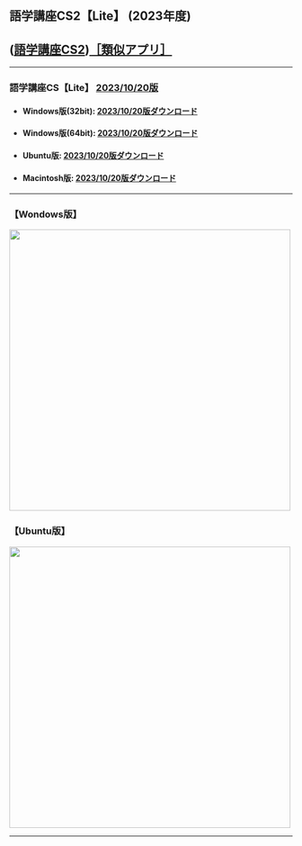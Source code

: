 ## 語学講座CS2【Lite】 (2023年度)  
## ([語学講座CS2](https://csreviser.github.io/CaptureStream2/))[［類似アプリ］](https://csreviser.github.io/CaptureStream2/application)          

***
### 語学講座CS【Lite】 [2023/10/20版](https://github.com/CSReviser/Capturestream2-Lite/releases/tag/20231020)                 

   - #### Windows版(32bit): [2023/10/20版ダウンロード](https://github.com/CSReviser/CaptureStream2-Lite/releases/download/20231020/CaptureStream2-Lite-Windows-20231020.zip)　　
   - #### Windows版(64bit): [2023/10/20版ダウンロード](https://github.com/CSReviser/CaptureStream2-Lite/releases/download/20231020/CaptureStream2-Lite-Windows-x64-20231020.zip) 　　
   - #### Ubuntu版: [2023/10/20版ダウンロード](https://github.com/CSReviser/CaptureStream2-Lite/releases/download/20231020/CaptureStream2-Lite-Ubuntu-qt6-20231020.zip)　　
   - #### Macintosh版: [2023/10/20版ダウンロード](https://github.com/CSReviser/CaptureStream2-Lite/releases/download/20231020/CaptureStream2-Lite-MacOS-20231020.dmg) 　　　　
                               
***       
### 【Wondows版】                       
<img src="https://github-production-user-asset-6210df.s3.amazonaws.com/46049273/277073263-322d09d0-b332-4bfc-a05e-a1bdafd430b2.png" width="500">


### 【Ubuntu版】                       
<img src="https://github-production-user-asset-6210df.s3.amazonaws.com/46049273/277073637-c0b449fb-30a1-4b3c-87a7-58ca83a1b07e.png" width="500">

***      
<link rel="shortcut icon" type="image/x-icon" href="https://avatars.githubusercontent.com/u/46049273?v=4">
<meta name="twitter:image:src" content="https://avatars.githubusercontent.com/u/46049273?v=4">
